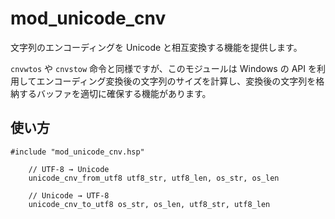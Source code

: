 # mod_unicode_cnv

文字列のエンコーディングを Unicode と相互変換する機能を提供します。

`cnvwtos` や `cnvstow` 命令と同様ですが、このモジュールは Windows の API を利用してエンコーディング変換後の文字列のサイズを計算し、変換後の文字列を格納するバッファを適切に確保する機能があります。

## 使い方

```hsp
#include "mod_unicode_cnv.hsp"

    // UTF-8 → Unicode
    unicode_cnv_from_utf8 utf8_str, utf8_len, os_str, os_len

    // Unicode → UTF-8
    unicode_cnv_to_utf8 os_str, os_len, utf8_str, utf8_len
```
